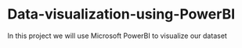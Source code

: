 # Data-visualization-using-PowerBI
In this project we will use Microsoft PowerBI to visualize our dataset
